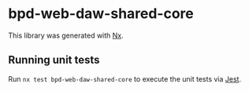 # bpd-web-daw-shared-core

This library was generated with [Nx](https://nx.dev).

## Running unit tests

Run `nx test bpd-web-daw-shared-core` to execute the unit tests via [Jest](https://jestjs.io).
